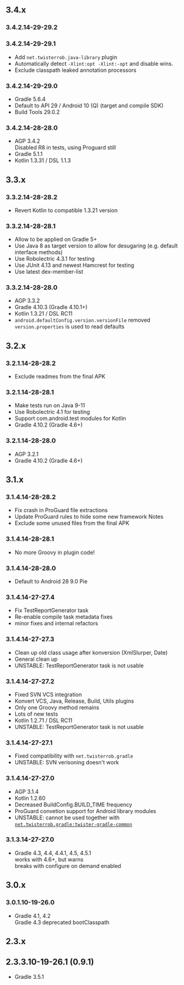 ## 3.4.x

### 3.4.2.14-29-29.2

### 3.4.2.14-29-29.1
 - Add `net.twisterrob.java-library` plugin
 - Automatically detect `-Xlint:opt -Xlint:-opt` and disable wins.
 - Exclude classpath leaked annotation processors

### 3.4.2.14-29-29.0
 - Gradle 5.6.4
 - Default to API 29 / Android 10 (Q) (target and compile SDK)
 - Build Tools 29.0.2

### 3.4.2.14-28-28.0
 - AGP 3.4.2  
   Disabled R8 in tests, using Proguard still
 - Gradle 5.1.1
 - Kotlin 1.3.31 / DSL 1.1.3

## 3.3.x

### 3.3.2.14-28-28.2
 - Revert Kotlin to compatible 1.3.21 version

### 3.3.2.14-28-28.1
 - Allow to be applied on Gradle 5+
 - Use Java 8 as target version to allow for desugaring (e.g. default interface methods)
 - Use Robolectric 4.3.1 for testing
 - Use JUnit 4.13 and newest Hamcrest for testing
 - Use latest dex-member-list
 
### 3.3.2.14-28-28.0
 - AGP 3.3.2
 - Gradle 4.10.3 (Gradle 4.10.1+)
 - Kotlin 1.3.21 / DSL RC11
 - `android.defaultConfig.version.versionFile` removed  
   `version.properties` is used to read defaults

## 3.2.x

### 3.2.1.14-28-28.2
 - Exclude readmes from the final APK

### 3.2.1.14-28-28.1
 - Make tests run on Java 9-11
 - Use Robolectric 4.1 for testing
 - Support com.android.test modules for Kotlin
 - Gradle 4.10.2 (Gradle 4.6+)

### 3.2.1.14-28-28.0
 - AGP 3.2.1
 - Gradle 4.10.2 (Gradle 4.6+)

## 3.1.x

### 3.1.4.14-28-28.2
 - Fix crash in ProGuard file extractions
 - Update ProGuard rules to hide some new framework Notes
 - Exclude some unused files from the final APK

### 3.1.4.14-28-28.1
 - No more Groovy in plugin code!

### 3.1.4.14-28-28.0
 - Default to Android 28 9.0 Pie

### 3.1.4.14-27-27.4
 - Fix TestReportGenerator task
 - Re-enable compile task metadata fixes
 - minor fixes and internal refactors

### 3.1.4.14-27-27.3
 - Clean up old class usage after konversion (XmlSlurper, Date)
 - General clean up
 - UNSTABLE: TestReportGenerator task is not usable

### 3.1.4.14-27-27.2
 - Fixed SVN VCS integration
 - Konvert VCS, Java, Release, Build, Utils plugins
 - Only one Groovy method remains
 - Lots of new tests
 - Kotlin 1.2.71 / DSL RC11
 - UNSTABLE: TestReportGenerator task is not usable

### 3.1.4.14-27-27.1
 - Fixed compatibility with `net.twisterrob.gradle`
 - UNSTABLE: SVN verisoning doesn't work

### 3.1.4.14-27-27.0
 - AGP 3.1.4
 - Kotlin 1.2.60
 - Decreased BuildConfig.BUILD_TIME frequency
 - ProGuard convetion support for Android library modules
 - UNSTABLE: cannot be used together with [`net.twisterrob.gradle:twister-gradle-common`](https://github.com/TWiStErRob/net.twisterrob.gradle)

### 3.1.3.14-27-27.0
 - Gradle 4.3, 4.4, 4.4.1, 4.5, 4.5.1  
   works with 4.6+, but warns  
   breaks with configure on demand enabled

## 3.0.x

### 3.0.1.10-19-26.0
 - Gradle 4.1, 4.2  
   Gradle 4.3 deprecated bootClasspath


## 2.3.x

## 2.3.3.10-19-26.1 (0.9.1)
 - Gradle 3.5.1

